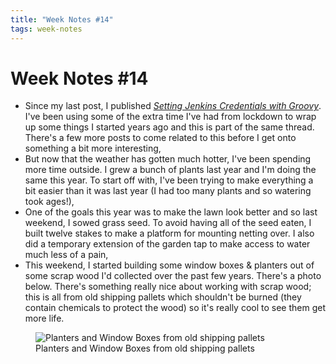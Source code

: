 ```yaml
---
title: "Week Notes #14"
tags: week-notes
---
```


# Week Notes #14

* Since my last post, I published [_Setting Jenkins Credentials with
  Groovy_][1]. I've been using some of the extra time I've had from lockdown to
  wrap up some things I started years ago and this is part of the same thread.
  There's a few more posts to come related to this before I get onto something
  a bit more interesting,
* But now that the weather has gotten much hotter, I've been spending more time
  outside. I grew a bunch of plants last year and I'm doing the same this year.
  To start off with, I've been trying to make everything a bit easier than it
  was last year (I had too many plants and so watering took ages!),
* One of the goals this year was to make the lawn look better and so last
  weekend, I sowed grass seed. To avoid having all of the seed eaten, I built
  twelve stakes to make a platform for mounting netting over. I also did a
  temporary extension of the garden tap to make access to water much less of a
  pain,
* This weekend, I started building some window boxes & planters out of some
  scrap wood I'd collected over the past few years. There's a photo below.
  There's something really nice about working with scrap wood; this is all from
  old shipping pallets which shouldn't be burned (they contain chemicals to
  protect the wood) so it's really cool to see them get more life.

<figure>
  <img src="/resources/images/week-notes-14-pallet-planters.jpg"
  alt="Planters and Window Boxes from old shipping pallets" max-width="500px">
  <figcaption>Planters and Window Boxes from old shipping pallets</figcaption>
</figure>

[1]: https://nickcharlton.net/posts/setting-jenkins-credentials-with-groovy.html
